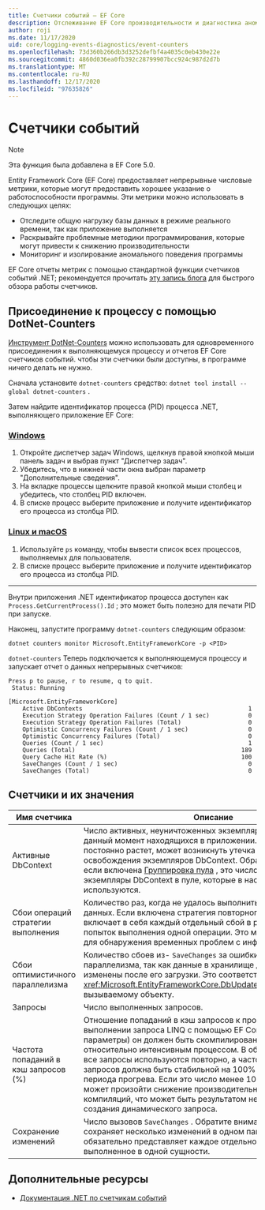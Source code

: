 ```yaml
---
title: Счетчики событий — EF Core
description: Отслеживание EF Core производительности и диагностика аномалий с помощью счетчиков событий .NET
author: roji
ms.date: 11/17/2020
uid: core/logging-events-diagnostics/event-counters
ms.openlocfilehash: 73d360b266db3d3252defbf4a4035c0eb430e22e
ms.sourcegitcommit: 4860d036ea0fb392c28799907bcc924c987d2d7b
ms.translationtype: MT
ms.contentlocale: ru-RU
ms.lasthandoff: 12/17/2020
ms.locfileid: "97635826"
---
```

# <a name="event-counters"></a>Счетчики событий

> [!NOTE]
> Эта функция была добавлена в EF Core 5.0.

Entity Framework Core (EF Core) предоставляет непрерывные числовые метрики, которые могут предоставить хорошее указание о работоспособности программы. Эти метрики можно использовать в следующих целях:

* Отследите общую нагрузку базы данных в режиме реального времени, так как приложение выполняется
* Раскрывайте проблемные методики программирования, которые могут привести к снижению производительности
* Мониторинг и изолирование аномального поведения программы

EF Core отчеты метрик с помощью стандартной функции счетчиков событий .NET; рекомендуется прочитать [эту запись блога](https://devblogs.microsoft.com/dotnet/introducing-diagnostics-improvements-in-net-core-3-0/) для быстрого обзора работы счетчиков.

## <a name="attach-to-a-process-using-dotnet-counters"></a>Присоединение к процессу с помощью DotNet-Counters

[Инструмент DotNet-Counters](https://docs.microsoft.com/dotnet/core/diagnostics/dotnet-counters) можно использовать для одновременного присоединения к выполняющемуся процессу и отчетов EF Core счетчиков событий. чтобы эти счетчики были доступны, в программе ничего делать не нужно.

Сначала установите `dotnet-counters` средство: `dotnet tool install --global dotnet-counters` .

Затем найдите идентификатор процесса (PID) процесса .NET, выполняющего приложение EF Core:

### <a name="windows"></a>[Windows](#tab/windows)

1. Откройте диспетчер задач Windows, щелкнув правой кнопкой мыши панель задач и выбрав пункт "Диспетчер задач".
2. Убедитесь, что в нижней части окна выбран параметр "Дополнительные сведения".
3. На вкладке процессы щелкните правой кнопкой мыши столбец и убедитесь, что столбец PID включен.
4. В списке процесс выберите приложение и получите идентификатор его процесса из столбца PID.

### <a name="linux-or-macos"></a>[Linux и macOS](#tab/fluent-api)

1. Используйте `ps` команду, чтобы вывести список всех процессов, выполняемых для пользователя.
2. В списке процесс выберите приложение и получите идентификатор его процесса из столбца PID.

***

Внутри приложения .NET идентификатор процесса доступен как `Process.GetCurrentProcess().Id` ; это может быть полезно для печати PID при запуске.

Наконец, запустите программу `dotnet-counters` следующим образом:

```console
dotnet counters monitor Microsoft.EntityFrameworkCore -p <PID>
```

`dotnet-counters` Теперь подключается к выполняющемуся процессу и запускает отчет о данных непрерывных счетчиков:

```console
Press p to pause, r to resume, q to quit.
 Status: Running

[Microsoft.EntityFrameworkCore]
    Active DbContexts                                               1
    Execution Strategy Operation Failures (Count / 1 sec)           0
    Execution Strategy Operation Failures (Total)                   0
    Optimistic Concurrency Failures (Count / 1 sec)                 0
    Optimistic Concurrency Failures (Total)                         0
    Queries (Count / 1 sec)                                         1
    Queries (Total)                                               189
    Query Cache Hit Rate (%)                                      100
    SaveChanges (Count / 1 sec)                                     0
    SaveChanges (Total)                                             0
```

## <a name="counters-and-their-meaning"></a>Счетчики и их значения

Имя счетчика                          | Описание
------------------------------------- | ----
Активные DbContext                     | Число активных, неуничтоженных экземпляров DbContext, в данный момент находящихся в приложении. Если это число постоянно растет, может возникнуть утечка из-за неправильного освобождения экземпляров DbContext. Обратите внимание, что если включена [Группировка пула](xref:core/performance/advanced-performance-topics#dbcontext-pooling) , это число включает в себя экземпляры DbContext в пуле, которые в настоящее время не используются.
Сбои операций стратегии выполнения | Количество раз, когда не удалось выполнить операцию базы данных. Если включена стратегия повторного выполнения, она включает в себя каждый отдельный сбой в рамках нескольких попыток выполнения одной операции. Это можно использовать для обнаружения временных проблем с инфраструктурой.
Сбои оптимистичного параллелизма       | Количество сбоев из- `SaveChanges` за ошибки оптимистического параллелизма, так как данные в хранилище данных были изменены после его загрузки. Это соответствует <xref:Microsoft.EntityFrameworkCore.DbUpdateConcurrencyException> вызываемому объекту.
Запросы                               | Число выполненных запросов.
Частота попаданий в кэш запросов (%)              | Отношение попаданий в кэш запросов к промахам. При первом выполнении запроса LINQ с помощью EF Core (исключая параметры) он должен быть скомпилирован в том, что является относительно интенсивным процессом. В обычном приложении все запросы используются повторно, а частота попаданий кэша запросов должна быть стабильной на 100% после начального периода прогрева. Если это число менее 100% со временем, может произойти снижение производительности из-за повторных компиляций, что может быть результатом неоптимального создания динамического запроса.
Сохранение изменений                           | Число вызовов `SaveChanges` . Обратите внимание, что `SaveChanges` сохраняет несколько изменений в одном пакете, поэтому это не обязательно представляет каждое отдельное обновление, выполненное в одной сущности.

## <a name="additional-resources"></a>Дополнительные ресурсы

* [Документация .NET по счетчикам событий](https://docs.microsoft.com/dotnet/core/diagnostics/event-counters)
